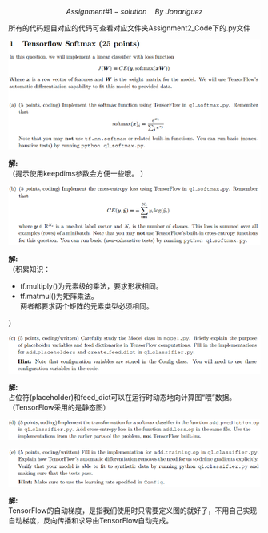 $$ Assignment\#1 -solution\quad By\ Jonariguez$$  

所有的代码题目对应的代码可查看对应文件夹Assignment2_Code下的.py文件  

![1a](Assignment2-img/1a.jpg)

**解:**  
（提示使用keepdims参数会方便一些哦。  ）

![1b](Assignment2-img/1b.jpg)

**解:**  
（积累知识：  
* tf.multiply()为元素级的乘法，要求形状相同。  
* tf.matmul()为矩阵乘法。  
两者都要求两个矩阵的元素类型必须相同。    

） 

![1c](Assignment2-img/1c.jpg)  

**解:**  
占位符(placeholder)和feed_dict可以在运行时动态地向计算图“喂”数据。（TensorFlow采用的是静态图）  

![1d](Assignment2-img/1d.jpg)  

![1e](Assignment2-img/1e.jpg)  

**解:**  
TensorFlow的自动梯度，是指我们使用时只需要定义图的就好了，不用自己实现自动梯度，反向传播和求导由TensorFlow自动完成。  
